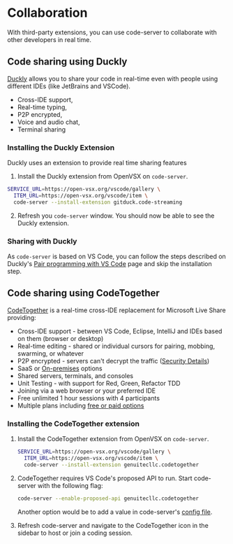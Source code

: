 # Collaboration

With third-party extensions, you can use code-server to collaborate with other developers in real time.

## Code sharing using Duckly

[Duckly](https://duckly.com/) allows you to share your code in real-time even with people using different IDEs (like JetBrains and VSCode).

- Cross-IDE support,
- Real-time typing,
- P2P encrypted,
- Voice and audio chat,
- Terminal sharing

### Installing the Duckly Extension

Duckly uses an extension to provide real time sharing features

1. Install the Duckly extension from OpenVSX on `code-server`.

```bash
SERVICE_URL=https://open-vsx.org/vscode/gallery \
  ITEM_URL=https://open-vsx.org/vscode/item \
  code-server --install-extension gitduck.code-streaming
```

2. Refresh you `code-server` window. You should now be able to see the Duckly extension.

### Sharing with Duckly

As `code-server` is based on VS Code, you can follow the steps described on Duckly's [Pair programming with VS Code](https://duckly.com/tools/vscode) page and skip the installation step.

## Code sharing using CodeTogether

[CodeTogether](https://www.codetogether.com/) is a real-time cross-IDE replacement for Microsoft Live Share providing:

- Cross-IDE support - between VS Code, Eclipse, IntelliJ and IDEs based on them (browser or desktop)
- Real-time editing - shared or individual cursors for pairing, mobbing, swarming, or whatever
- P2P encrypted - servers can't decrypt the traffic ([Security Details](https://codetogether.com/download/security/))
- SaaS or [On-premises](https://codetogether.com/on-premises/) options
- Shared servers, terminals, and consoles
- Unit Testing - with support for Red, Green, Refactor TDD
- Joining via a web browser or your preferred IDE
- Free unlimited 1 hour sessions with 4 participants
- Multiple plans including [free or paid options](https://www.codetogether.com/pricing/)

### Installing the CodeTogether extension

1. Install the CodeTogether extension from OpenVSX on `code-server`.

   ```sh
   SERVICE_URL=https://open-vsx.org/vscode/gallery \
     ITEM_URL=https://open-vsx.org/vscode/item \
     code-server --install-extension genuitecllc.codetogether
   ```

2. CodeTogether requires VS Code's proposed API to run. Start code-server with the following flag:

   ```sh
   code-server --enable-proposed-api genuitecllc.codetogether
   ```

   Another option would be to add a value in code-server's [config file](https://coder.com/docs/code-server/v4.0.3/FAQ#how-does-the-config-file-work).

3. Refresh code-server and navigate to the CodeTogether icon in the sidebar to host or join a coding session.
